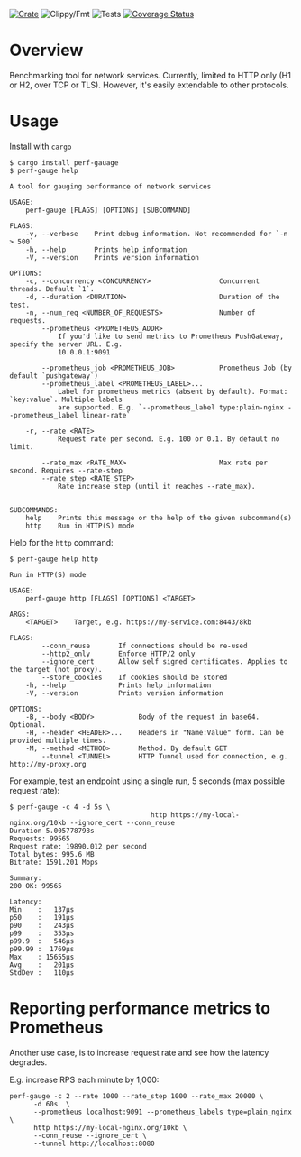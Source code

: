 [![Crate](https://img.shields.io/crates/v/perf-gauge.svg)](https://crates.io/crates/perf-gauge)
![Clippy/Fmt](https://github.com/xnuter/perf-gauge/workflows/Clippy/Fmt/badge.svg)
![Tests](https://github.com/xnuter/perf-gauge/workflows/Tests/badge.svg)
[![Coverage Status](https://coveralls.io/repos/github/xnuter/perf-gauge/badge.svg?branch=master)](https://coveralls.io/github/xnuter/perf-gauge?branch=master)

Overview
========

Benchmarking tool for network services. Currently, limited to HTTP only (H1 or H2, over TCP or TLS).
However, it's easily extendable to other protocols.

Usage
======

Install with `cargo`
```
$ cargo install perf-gauage
$ perf-gauge help 

A tool for gauging performance of network services

USAGE:
    perf-gauge [FLAGS] [OPTIONS] [SUBCOMMAND]

FLAGS:
    -v, --verbose    Print debug information. Not recommended for `-n > 500`
    -h, --help       Prints help information
    -V, --version    Prints version information

OPTIONS:
    -c, --concurrency <CONCURRENCY>                 Concurrent threads. Default `1`.
    -d, --duration <DURATION>                       Duration of the test.
    -n, --num_req <NUMBER_OF_REQUESTS>              Number of requests.
        --prometheus <PROMETHEUS_ADDR>
            If you'd like to send metrics to Prometheus PushGateway, specify the server URL. E.g.
            10.0.0.1:9091

        --prometheus_job <PROMETHEUS_JOB>           Prometheus Job (by default `pushgateway`)
        --prometheus_label <PROMETHEUS_LABEL>...
            Label for prometheus metrics (absent by default). Format: `key:value`. Multiple labels
            are supported. E.g. `--prometheus_label type:plain-nginx --prometheus_label linear-rate`

    -r, --rate <RATE>
            Request rate per second. E.g. 100 or 0.1. By default no limit.

        --rate_max <RATE_MAX>                       Max rate per second. Requires --rate-step
        --rate_step <RATE_STEP>
            Rate increase step (until it reaches --rate_max).


SUBCOMMANDS:
    help    Prints this message or the help of the given subcommand(s)
    http    Run in HTTP(S) mode

```

Help for the `http` command:

```
$ perf-gauge help http

Run in HTTP(S) mode

USAGE:
    perf-gauge http [FLAGS] [OPTIONS] <TARGET>

ARGS:
    <TARGET>    Target, e.g. https://my-service.com:8443/8kb

FLAGS:
        --conn_reuse       If connections should be re-used
        --http2_only       Enforce HTTP/2 only
        --ignore_cert      Allow self signed certificates. Applies to the target (not proxy).
        --store_cookies    If cookies should be stored
    -h, --help             Prints help information
    -V, --version          Prints version information

OPTIONS:
    -B, --body <BODY>           Body of the request in base64. Optional.
    -H, --header <HEADER>...    Headers in "Name:Value" form. Can be provided multiple times.
    -M, --method <METHOD>       Method. By default GET
        --tunnel <TUNNEL>       HTTP Tunnel used for connection, e.g. http://my-proxy.org
```

For example, test an endpoint using a single run, 5 seconds (max possible request rate):

```
$ perf-gauge -c 4 -d 5s \
                                   http https://my-local-nginx.org/10kb --ignore_cert --conn_reuse
Duration 5.005778798s 
Requests: 99565 
Request rate: 19890.012 per second
Total bytes: 995.6 MB 
Bitrate: 1591.201 Mbps

Summary:
200 OK: 99565

Latency:
Min    :   137µs
p50    :   191µs
p90    :   243µs
p99    :   353µs
p99.9  :   546µs
p99.99 :  1769µs
Max    : 15655µs
Avg    :   201µs
StdDev :   110µs
```

Reporting performance metrics to Prometheus
===========================================

Another use case, is to increase request rate and see how the latency degrades. 

E.g. increase RPS each minute by 1,000: 

```
perf-gauge -c 2 --rate 1000 --rate_step 1000 --rate_max 20000 \
      -d 60s  \
      --prometheus localhost:9091 --prometheus_labels type=plain_nginx \
      http https://my-local-nginx.org/10kb \
      --conn_reuse --ignore_cert \
      --tunnel http://localhost:8080

```

